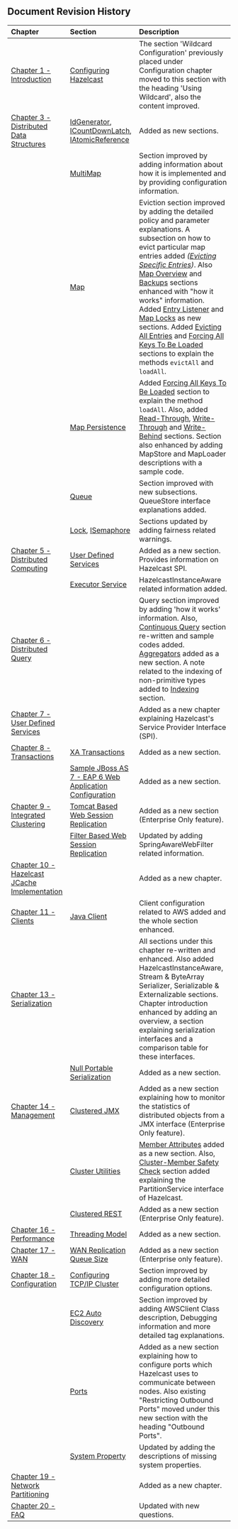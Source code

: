 

## Document Revision History

|Chapter|Section|Description|
|:-------|:-------|:-----------|
|[Chapter 1 - Introduction](#introduction)|[Configuring Hazelcast](#configuring-hazelcast)|The section 'Wildcard Configuration' previously placed under Configuration chapter moved to this section with the heading 'Using Wildcard', also the content improved.|
|[Chapter 3 - Distributed Data Structures](#distributed-data-structures)|[IdGenerator](#idgenerator), [ICountDownLatch](#icountdownlatch), [IAtomicReference](#iatomic-reference)| Added as new sections.|
||[MultiMap](#multimap)| Section improved by adding information about how it is implemented and by providing configuration information.|
||[Map](#map)|Eviction section improved by adding the detailed policy and parameter explanations. A subsection on how to evict particular map entries added *([Evicting Specific Entries](#evicting-specific-entries))*. Also [Map Overview](#map-overview) and [Backups](#backups) sections enhanced with "how it works" information. Added [Entry Listener](#entry-listener) and [Map Locks](#map-locks) as new sections. Added [Evicting All Entries](#evicting-all-entries) and [Forcing All Keys To Be Loaded](#forcing-all-keys-to-be-loaded) sections to explain the methods `evictAll` and `loadAll`.|
||[Map Persistence](#map-persistence)|Added [Forcing All Keys To Be Loaded](#forcing-all-keys-to-be-loaded) section to explain the method `loadAll`. Also, added [Read-Through](#read-through), [Write-Through](#write-through) and [Write-Behind](#write-behind) sections. Section also enhanced by adding MapStore and MapLoader descriptions with a sample code.
||[Queue](#queue)|Section improved with new subsections. QueueStore interface explanations added.|
||[Lock](#lock), [ISemaphore](#isemaphore)|Sections updated by adding fairness related warnings.
|[Chapter 5 - Distributed Computing](#distributed-computing)|[User Defined Services](#user-defined-services)| Added as a new section. Provides information on Hazelcast SPI.
||[Executor Service](#executor-service)|HazelcastInstanceAware related information added.
|[Chapter 6 - Distributed Query](#distributed-query)||Query section improved by adding 'how it works' information. Also, [Continuous Query](#continuous-query) section re-written and sample codes added. [Aggregators](#aggregators) added as a new section. A note related to the indexing of non-primitive types added to [Indexing](#indexing) section.|
|[Chapter 7 - User Defined Services](#user-defined-services)||Added as a new chapter explaining Hazelcast's Service Provider Interface (SPI).|
|[Chapter 8 - Transactions](#transactions)|[XA Transactions](#xa-transactions)|Added as a new section.|
||[Sample JBoss AS 7 - EAP 6 Web Application Configuration](#sample-JBoss-AS-7-EAP-6-web-application-configuration)| Added as a new section.|
|[Chapter 9 - Integrated Clustering](#integrated-clustering)|[Tomcat Based Web Session Replication](#tomcat-based-web-session-replication)|Added as a new section (Enterprise Only feature).|
||[Filter Based Web Session Replication](#filter-based-web-session-replication)|Updated by adding SpringAwareWebFilter related information.
|[Chapter 10 - Hazelcast JCache Implementation](#hazelcast-jcache-implementation)||Added as a new chapter.|
|[Chapter 11 - Clients](#clients)|[Java Client](#java-client)|Client configuration related to AWS added and the whole section enhanced.|
|[Chapter 13 - Serialization](#serialization)||All sections under this chapter re-written and enhanced. Also added HazelcastInstanceAware, Stream & ByteArray Serializer, Serializable & Externalizable sections. Chapter introduction enhanced by adding an overview, a section explaining serialization interfaces and a comparison table for these interfaces.|
||[Null Portable Serialization](#null-portable-serialization)| Added as a new section.|
|[Chapter 14 - Management](#management)|[Clustered JMX](#clustered-jmx)|Added as a new section explaining how to monitor the statistics of distributed objects from a JMX interface (Enterprise Only feature).|
||[Cluster Utilities](#cluster-utilities)|[Member Attributes](#member-attributes) added as a new section. Also, [Cluster-Member Safety Check](#cluster-member-safety-check) section added explaining the PartitionService interface of Hazelcast.|
||[Clustered REST](#clustered-rest)|Added as a new section (Enterprise Only feature).|
|[Chapter 16 - Performance](#performance)|[Threading Model](#threading-model)| Added as a new section.|
|[Chapter 17 - WAN](#wan)|[WAN Replication Queue Size](#wan-replication-queue-size)| Added as a new section (Enterprise only feature).|
|[Chapter 18 - Configuration](#configuration)|[Configuring TCP/IP Cluster](#configuring-tcp-ip-cluster)| Section improved by adding more detailed configuration options.|
||[EC2 Auto Discovery](#ec2-auto-discovery)|Section improved by adding AWSClient Class description, Debugging information and more detailed tag explanations.|
||[Ports](#ports)|Added as a new section explaining how to configure ports which Hazelcast uses to communicate between nodes. Also existing "Restricting Outbound Ports" moved under this new section with the heading "Outbound Ports".|
||[System Property](#system-property)|Updated by adding the descriptions of missing system properties.|
|[Chapter 19 - Network Partitioning](#network-partitioning-split-brain-syndrome)||Added as a new chapter.|
|[Chapter 20 - FAQ](#frequently-asked-questions)||Updated with new questions.|




<br> </br>


